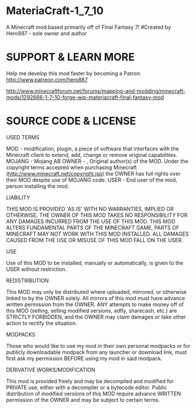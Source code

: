 # MateriaCraft-1_7_10
A Minecraft mod based primarily off of Final Fantasy 7!
#Created by Hero887 - sole owner and author

SUPPORT & LEARN MORE
=====================

Help me develop this mod faster by becoming a Patron: http://www.patreon.com/hero887

http://www.minecraftforum.net/forums/mapping-and-modding/minecraft-mods/1292666-1-7-10-forge-wip-materiacraft-final-fantasy-mod

SOURCE CODE & LICENSE
=====================

USED TERMS

MOD - modification, plugin, a piece of software that interfaces with the Minecraft client to extend, add, change or remove original capabilities.
MOJANG - Mojang AB
OWNER - , Original author(s) of the MOD. Under the copyright terms accepted when purchasing Minecraft (http://www.minecraft.net/copyright.jsp) the OWNER has full rights over their MOD despite use of MOJANG code.
USER - End user of the mod, person installing the mod.

LIABILITY

THIS MOD IS PROVIDED 'AS IS' WITH NO WARRANTIES, IMPLIED OR OTHERWISE. THE OWNER OF THIS MOD TAKES NO RESPONSIBILITY FOR ANY DAMAGES INCURRED FROM THE USE OF THIS MOD. THIS MOD ALTERS FUNDAMENTAL PARTS OF THE MINECRAFT GAME, PARTS OF MINECRAFT MAY NOT WORK WITH THIS MOD INSTALLED. ALL DAMAGES CAUSED FROM THE USE OR MISUSE OF THIS MOD FALL ON THE USER.

USE

Use of this MOD to be installed, manually or automatically, is given to the USER without restriction.

REDISTRIBUTION

This MOD may only be distributed where uploaded, mirrored, or otherwise linked to by the OWNER solely. All mirrors of this mod must have advance written permission from the OWNER. ANY attempts to make money off of this MOD (selling, selling modified versions, adfly, sharecash, etc.) are STRICTLY FORBIDDEN, and the OWNER may claim damages or take other action to rectify the situation.

MODPACKS

Those who would like to use my mod in their own personal modpacks or for publicly downloadable modpack from any launcher or download link, must first ask my permission BEFORE using my mod in said modpack.

DERIVATIVE WORKS/MODIFICATION

This mod is provided freely and may be decompiled and modified for PRIVATE use, either with a decompiler or a bytecode editor. Public distribution of modified versions of this MOD require advance WRITTEN permission of the OWNER and may be subject to certain terms. 
